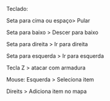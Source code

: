 Teclado:

Seta para cima ou espaço>   Pular  

Seta para baixo >   Descer para baixo    

Seta para direita >   Ir para direita

Seta para esquerda >   Ir para esquerda

Tecla Z >   atacar com armadura


Mouse:
Esquerda >   Seleciona item

Direits >   Adiciona item no mapa
